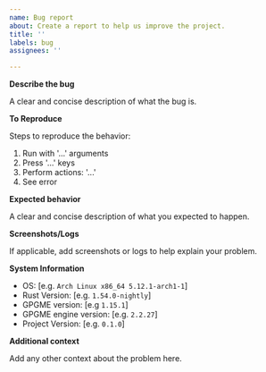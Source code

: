 ```yaml
---
name: Bug report
about: Create a report to help us improve the project.
title: ''
labels: bug
assignees: ''

---
```


**Describe the bug**

A clear and concise description of what the bug is.

**To Reproduce**

Steps to reproduce the behavior:
1. Run with '...' arguments
2. Press '...' keys
3. Perform actions: '...'
4. See error

**Expected behavior**

A clear and concise description of what you expected to happen.

**Screenshots/Logs**

If applicable, add screenshots or logs to help explain your problem.

**System Information**

 - OS: [e.g. `Arch Linux x86_64 5.12.1-arch1-1`]
    <!--`rustc -V`--->
 - Rust Version: [e.g. `1.54.0-nightly`]
    <!-- `gpgme-config --version` or it can be retrieved from the help menu -->
 - GPGME version: [e.g `1.15.1`]
    <!-- `gpg --version` or it can be retrieved from the help menu -->
 - GPGME engine version: [e.g. `2.2.27`]
    <!-- `gpg-tui -V` --->
 - Project Version: [e.g. `0.1.0`]

**Additional context**

Add any other context about the problem here.

